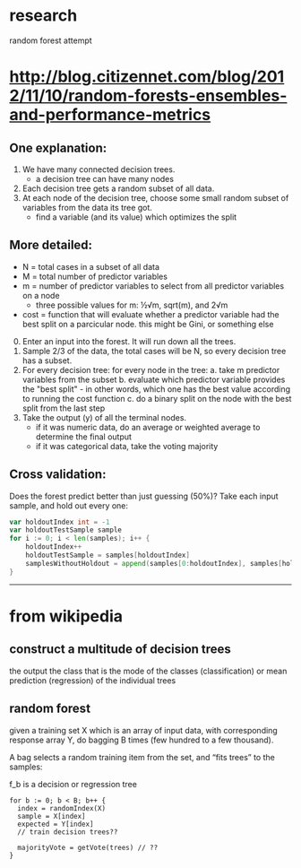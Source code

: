 # research

random forest attempt

# http://blog.citizennet.com/blog/2012/11/10/random-forests-ensembles-and-performance-metrics

## One explanation:

1. We have many connected decision trees.
    - a decision tree can have many nodes
2. Each decision tree gets a random subset of all data.
3. At each node of the decision tree, choose some small random subset of variables from the data its tree got.
    - find a variable (and its value) which optimizes the split

## More detailed:

- N = total cases in a subset of all data
- M = total number of predictor variables
- m = number of predictor variables to select from all predictor variables on a node
    - three possible values for m: ½√m, sqrt(m), and 2√m
- cost = function that will evaluate whether a predictor variable had the best split on
    a parcicular node. this might be Gini, or something else

0. Enter an input into the forest. It will run down all the trees.
1. Sample 2/3 of the data, the total cases will be N, so every decision tree has a subset.
2. For every decision tree: for every node in the tree:
    a. take m predictor variables from the subset
    b. evaluate which predictor variable provides the "best split" - in other words, which
        one has the best value according to running the cost function
    c. do a binary split on the node with the best split from the last step
3. Take the output (y) of all the terminal nodes.
    - if it was numeric data, do an average or weighted average to determine the final output
    - if it was categorical data, take the voting majority


## Cross validation:

Does the forest predict better than just guessing (50%)?
Take each input sample, and hold out every one:
    
```go
var holdoutIndex int = -1
var holdoutTestSample sample
for i := 0; i < len(samples); i++ {
    holdoutIndex++
    holdoutTestSample = samples[holdoutIndex]
    samplesWithoutHoldout = append(samples[0:holdoutIndex], samples[holdoutIndex+1:]...)
}
```


----

# from wikipedia

## construct a multitude of decision trees

the output the class that is the mode of the classes (classification) or mean prediction (regression) of the individual trees

## random forest

given a training set  X which is an array of input data, with corresponding response array Y, do bagging B times (few hundred to a few thousand).

A bag selects a random training item from the set, and “fits trees” to the samples:

f_b is a decision or regression tree

```
for b := 0; b < B; b++ {
  index = randomIndex(X)
  sample = X[index]
  expected = Y[index]
  // train decision trees??

  majorityVote = getVote(trees) // ??
}
```
